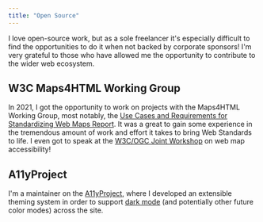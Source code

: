 ```yaml
---
title: "Open Source"
---
```


I love open-source work, but as a sole freelancer it's especially difficult to find the opportunities to do it when not backed by corporate sponsors! I'm very grateful to those who have allowed me the opportunity to contribute to the wider web ecosystem.

## W3C Maps4HTML Working Group

In 2021, I got the opportunity to work on projects with the Maps4HTML Working Group, most notably, the [Use Cases and Requirements for Standardizing Web Maps Report](https://maps4html.org/HTML-Map-Element-UseCases-Requirements/). It was a great to gain some experience in the tremendous amount of work and effort it takes to bring Web Standards to life. I even got to speak at the [W3C/OGC Joint Workshop](/blog/talk-ui-patterns-in-existing-web-map-widgets/) on web map accessibility!

## A11yProject

I'm a maintainer on the [A11yProject](https://www.a11yproject.com/), where I developed an extensible theming system in order to support [dark mode](https://github.com/a11yproject/a11yproject.com/pull/1433) (and potentially other future color modes) across the site.
